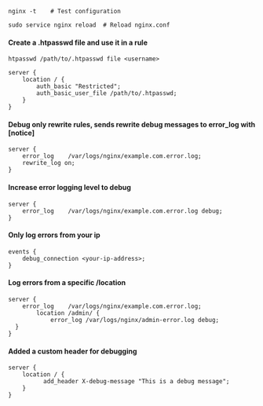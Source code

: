     nginx -t    # Test configuration

    sudo service nginx reload  # Reload nginx.conf 


#### Create a .htpasswd file and use it in a rule
    htpasswd /path/to/.htpasswd file <username> 

    server {
        location / {
            auth_basic "Restricted";
            auth_basic_user_file /path/to/.htpasswd;
        }
    }


#### Debug only rewrite rules, sends rewrite debug messages to error_log with [notice]

    server {
        error_log    /var/logs/nginx/example.com.error.log;
        rewrite_log on;
    }

#### Increase error logging level to debug

    server {
        error_log    /var/logs/nginx/example.com.error.log debug;
    }

#### Only log errors from your ip

    events {
        debug_connection <your-ip-address>;
    }

#### Log errors from a specific /location

    server {
        error_log    /var/logs/nginx/example.com.error.log;
            location /admin/ { 
                error_log /var/logs/nginx/admin-error.log debug; 
      }         
    }

#### Added a custom header for debugging

    server {
        location / {
              add_header X-debug-message "This is a debug message";
        }
    }
